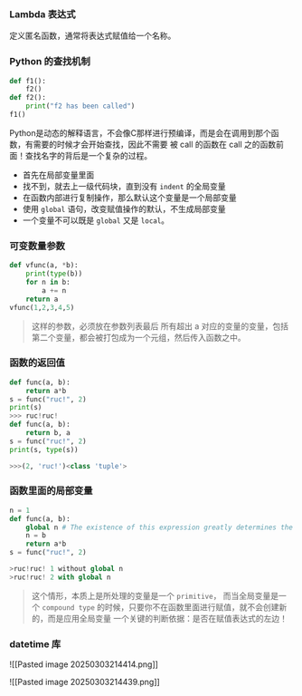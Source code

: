 ### Lambda 表达式

定义匿名函数，通常将表达式赋值给一个名称。

### Python 的查找机制

```python
def f1():
	f2()
def f2():
	print("f2 has been called")
f1()
```

Python是动态的解释语言，不会像C那样进行预编译，而是会在调用到那个函数，有需要的时候才会开始查找，因此不需要 被 call 的函数在 call 之的函数前面！查找名字的背后是一个复杂的过程。
- 首先在局部变量里面
- 找不到，就去上一级代码块，直到没有 `indent` 的全局变量
- 在函数内部进行复制操作，那么默认这个变量是一个局部变量
- 使用 `global` 语句，改变赋值操作的默认，不生成局部变量
- 一个变量不可以既是 `global` 又是 `local`。

### 可变数量参数

```python
def vfunc(a, *b):
	print(type(b))
	for n in b:
		a += n
	return a
vfunc(1,2,3,4,5)
```

>这样的参数，必须放在参数列表最后
>所有超出 a 对应的变量的变量，包括第二个变量，都会被打包成为一个元组，然后传入函数之中。

### 函数的返回值

```python
def func(a, b):
	return a*b
s = func("ruc!", 2)
print(s)
>>> ruc!ruc!
def func(a, b):
	return b, a
s = func("ruc!", 2)
print(s, type(s))

>>>(2, 'ruc!')<class 'tuple'>
```

### 函数里面的局部变量

```python
n = 1
def func(a, b):
	global n # The existence of this expression greatly determines the final output
	n = b
	return a*b
s = func("ruc!", 2)

>ruc!ruc! 1 without global n
>ruc!ruc! 2 with global n
```

>这个情形，本质上是所处理的变量是一个 `primitive`，
>而当全局变量是一个 `compound type` 的时候，只要你不在函数里面进行赋值，就不会创建新的，而是应用全局变量
>一个关键的判断依据：是否在赋值表达式的左边！

### datetime 库

![[Pasted image 20250303214414.png]]

![[Pasted image 20250303214439.png]]